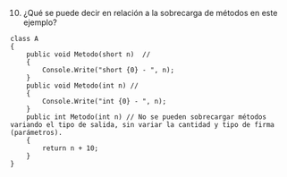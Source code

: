10) ¿Qué se puede decir en relación a la sobrecarga de métodos en este ejemplo?
```
class A
{
    public void Metodo(short n)  // 
    {
        Console.Write("short {0} - ", n);
    }
    public void Metodo(int n) // 
    {
        Console.Write("int {0} - ", n); 
    }
    public int Metodo(int n) // No se pueden sobrecargar métodos variando el tipo de salida, sin variar la cantidad y tipo de firma (parámetros).
    {
        return n + 10;
    }
}

```
